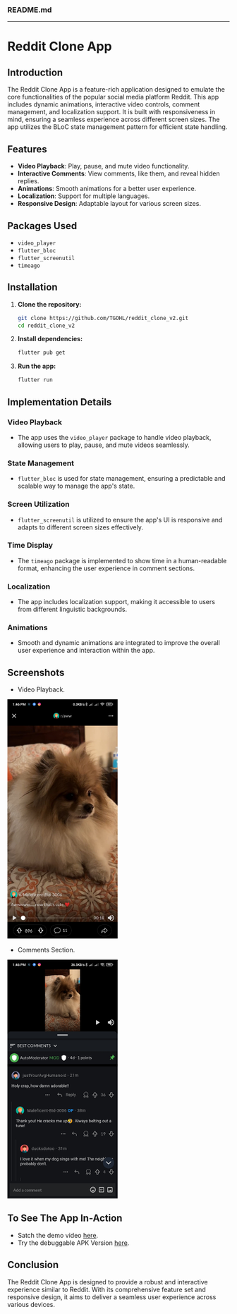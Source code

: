 ### README.md

---

# Reddit Clone App

## Introduction
The Reddit Clone App is a feature-rich application designed to emulate the core functionalities of the popular social media platform Reddit. This app includes dynamic animations, interactive video controls, comment management, and localization support. It is built with responsiveness in mind, ensuring a seamless experience across different screen sizes. The app utilizes the BLoC state management pattern for efficient state handling.

## Features
- **Video Playback**: Play, pause, and mute video functionality.
- **Interactive Comments**: View comments, like them, and reveal hidden replies.
- **Animations**: Smooth animations for a better user experience.
- **Localization**: Support for multiple languages.
- **Responsive Design**: Adaptable layout for various screen sizes.

## Packages Used
- `video_player`
- `flutter_bloc`
- `flutter_screenutil`
- `timeago`

## Installation
1. **Clone the repository:**
    ```bash
    git clone https://github.com/TGOHL/reddit_clone_v2.git
    cd reddit_clone_v2
    ```

2. **Install dependencies:**
    ```bash
    flutter pub get
    ```

3. **Run the app:**
    ```bash
    flutter run
    ```

## Implementation Details
### Video Playback
- The app uses the `video_player` package to handle video playback, allowing users to play, pause, and mute videos seamlessly.

### State Management
- `flutter_bloc` is used for state management, ensuring a predictable and scalable way to manage the app's state.

### Screen Utilization
- `flutter_screenutil` is utilized to ensure the app's UI is responsive and adapts to different screen sizes effectively.

### Time Display
- The `timeago` package is implemented to show time in a human-readable format, enhancing the user experience in comment sections.

### Localization
- The app includes localization support, making it accessible to users from different linguistic backgrounds.

### Animations
- Smooth and dynamic animations are integrated to improve the overall user experience and interaction within the app.

## Screenshots
- Video Playback.
<p float="left">
  <img src="screenshots/Video_Player.jpg" width="250" />
</p>

- Comments Section.
<p float="left">
  <img src="screenshots/Comments.jpg" width="250" />
</p>

## To See The App In-Action
- Satch the demo video [here](https://github.com/TGOHL/reddit_clone_v2/tree/main/output).
- Try the debuggable APK Version [here](https://github.com/TGOHL/reddit_clone_v2/tree/main/output).

## Conclusion
The Reddit Clone App is designed to provide a robust and interactive experience similar to Reddit. With its comprehensive feature set and responsive design, it aims to deliver a seamless user experience across various devices.
